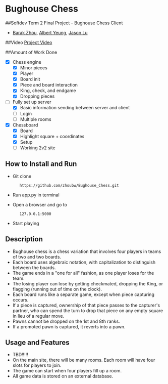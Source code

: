 # Bughouse Chess
##Softdev Term 2 Final Project - Bughouse Chess Client
* [Barak Zhou](https://github.com/zhoubw), [Albert Yeung](https://github.com/alb-yeung), [Jason Lu](https://github.com/jasonluX13)

##Video
[Project Video](https://www.youtube.com/watch?v=riMIDWRoh6g)

##Amount of Work Done
- [x] Chess engine
  - [x] Minor pieces
  - [x] Player
  - [x] Board init
  - [x] Piece and board interaction
  - [x] King, check, and endgame
  - [x] Dropping pieces
- [ ] Fully set up server
  - [x] Basic information sending between server and client
  - [ ] Login
  - [ ] Multiple rooms
- [x] Chessboard
  - [x] Board
  - [x] Highlight square + coordinates
  - [x] Setup
  - [ ] Working 2v2 site

## How to Install and Run
* Git clone

         https://github.com/zhoubw/Bughouse_Chess.git

* Run app.py in terminal
* Open a browser and go to

         127.0.0.1:5000

* Start playing

## Description
* Bughouse chess is a chess variation that involves four players in teams of two and two boards.
* Each board uses algebraic notation, with capitalization to distinguish between the boards.
* The game ends in a "one for all" fashion, as one player loses for the team.
* The losing player can lose by getting checkmated, dropping the King, or flagging (running out of time on the clock).
* Each board runs like a separate game, except when piece capturing occurs.
* If a piece is captured, ownership of that piece passes to the capturer's partner, who can spend the turn to drop that piece on any empty square in lieu of a regular move.
* Pawns cannot be dropped on the 1st and 8th ranks.
* If a promoted pawn is captured, it reverts into a pawn.

## Usage and Features
* TBD!!!!!
* On the main site, there will be many rooms. Each room will have four slots for players to join.
* The game can start when four players fill up a room.
* All game data is stored on an external database.
